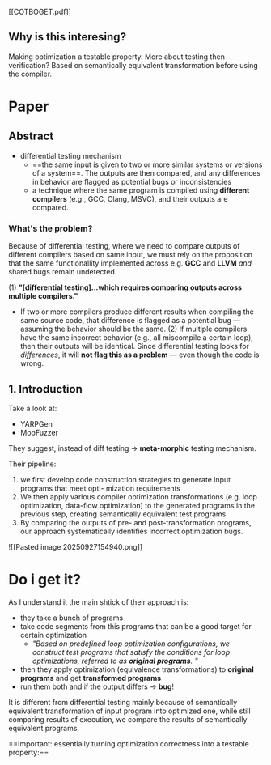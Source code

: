 [[COTBOGET.pdf]]
## Why is this interesing?

Making optimization a testable property. More about testing then verification? Based on semantically equivalent transformation before using the compiler.
# Paper
## Abstract 

- differential testing mechanism 
	- ==the same input is given to two or more similar systems or versions of a system==. The outputs are then compared, and any differences in behavior are flagged as potential bugs or inconsistencies
	- a technique where the same program is compiled using **different compilers** (e.g., GCC, Clang, MSVC), and their outputs are compared.

### What's the problem?

Because of differential testing, where we need to compare outputs of different compilers based on same input, we must rely on the proposition that the same functionallity implemented across e.g. **GCC** and **LLVM** *and* shared bugs remain undetected. 

(1) **"\[differential testing\]...which requires comparing outputs across multiple compilers."**  
- If two or more compilers produce different results when compiling the same source code, that difference is flagged as a potential bug — assuming the behavior should be the same.
(2) If multiple compilers have the same incorrect behavior (e.g., all miscompile a certain loop), then their outputs will be identical.  Since differential testing looks for _differences_, it will **not flag this as a problem** — even though the code is wrong.
## 1. Introduction 

Take a look at:
- YARPGen
- MopFuzzer

They suggest, instead of diff testing -> **meta-morphic** testing mechanism.

Their pipeline:
1. we first develop code construction strategies to generate input programs that meet opti- mization requirements
2. We then apply various compiler optimization transformations (e.g. loop optimization, data-flow optimization) to the generated programs in the previous step, creating semantically equivalent test programs
3. By comparing the outputs of pre- and post-transformation programs, our approach systematically identifies incorrect optimization bugs. 

![[Pasted image 20250927154940.png]]
# Do i get it?

As I understand it the main shtick of their approach is:
- they take a bunch of programs 
- take code segments from this programs that can be a good target for certain optimization 
	-  *"Based on predefined loop optimization configurations, we construct test programs that satisfy the conditions for loop optimizations, referred to as **original programs**. "*
- then they apply optimization (equivalence transformations) to **original programs** and get **transformed programs**
- run them both and if the output differs -> **bug**!

It is different from differential testing mainly because of semantically equivalent transformation of input program into optimized one, while still comparing results of execution, we compare the results of semantically equivalent programs.

==Important:  essentially turning optimization correctness into a testable property:==